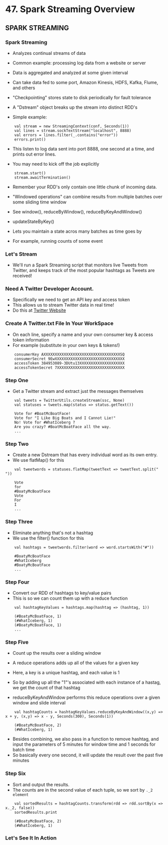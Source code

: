 # 47. Spark Streaming Overview

## SPARK STREAMING

### Spark Streaming
* Analyzes continual streams of data
 * Common example: processing log data from a website or server

* Data is aggregated and analyzed at some given interval
* Can take data fed to some port, Amazon Kinesis, HDFS, Kafka, Flume, and others
* "Checkpointing" stores state to disk periodically for fault tolerance
* A "Dstream" object breaks up the stream into distinct RDD's
* Simple example:
```
	val stream = new StreamingContext(conf, Seconds(1))
	val lines = stream.sockTextStream("localhost", 8888)
	val errors = lines.filter(_.contains("error"))
	errors.print()
```
* This listen to log data sent into port 8888, one second at a time, and prints out error lines.

* You may need to kick off the job explicitly
```
	stream.start()
	stream.awaitTermination()
```

* Remember your RDD's only contain one little chunk of incoming data.
* "Windowed operations" can combine results from multiple batches over some sliding time window
 * See window(), reduceByWindow(), reduceByKeyAndWindow()

* updateStateByKey()
 * Lets you maintain a state acros many batches as time goes by
 * For example, running counts of some event

### Let's Stream
* We'll run a Spark Streaming script that monitors live Tweets from Twitter, and keeps track of the most popular hashtags as Tweets are received!

### Need A Twitter Developer Account.
* Specifically we need to get an API key and access token
* This allows us to stream Twitter data in real time!
* Do this at [Twitter Website](http://apps.twitter.com/)

### Create A Twitter.txt File In Your WorkSpace
* On each line, specify a name and your own consumer key & access token information
* For example (substitute in your own keys & tokens!)
```
	consumerKey AXXXXXXXXXXXXXXXXXXXXXXXXXXXXXXXXXXSQ
	consumerSecret 9EwXXXXXXXXXXXXXXXXXXXXXXXXXXXXXXX
	accessToken 384953089-3DUtu13XXXXXXXXXXXXXXXXXXXX
	accessTokenSecret 7XXXXXXXXXXXXXXXXXXXXXXXXXXXXXX
```

### Step One
* Get a Twitter stream and extract just the messages themselves

```
	val tweets = TwitterUtils.createStream(ssc, None)
	val statuses = tweets.map(status => status.getText())

	Vote for #BoatMcBoatFace!
	Vote for "I Like Big Boats and I Cannot Lie!"
	No! Vote for #WhatIceberg ?
	Are you crazy? #BoatMcBoatFace all the way.
	...
```

### Step Two
* Create a new Dstream that has every individual word as its own entry.
* We use flatMap() for this

```
	val tweetwords = statuses.flatMap(tweetText => tweetText.split(" "))

	Vote
	for
	#BoatyMcBoatFace
	Vote
	For
	I
	...
```

### Step Three
* Eliminate anything that's not a hashtag
* We use the filter() function for this

```
	val hashtags = tweetwords.filter(word => word.startsWith("#"))

	#BoatyMcBoatFace
	#WhatIceberg
	#BoatyMcBoatFace
	...
```

### Step Four
* Convert our RDD of hashtags to key/value pairs
* This is so we can count them up with a reduce function

```
	val hashtagKeyValues = hashtags.map(hashtag => (hashtag, 1))

	(#BoatyMcBoatFace, 1)
	(#WhatIceberg, 1)
	(#BoatyMcBoatFace, 1)
	...
```

### Step Five
* Count up the results over a sliding window
* A reduce operations adds up all of the values for a given key
 * Here, a key is a unique hashtag, and each value is 1
 * So by adding up all the "1"'s associated with each instance of a hastag, we get the count of that hashtag

* reduceByKeyAndWindow performs this reduce operations over a given window and slide interval

```
	val hashtagCounts = hashtagKeyValues.reduceByKeyAndWindow((x,y) => x + y, (x,y) => x - y, Seconds(300), Seconds(1))

	(#BoatyMcBoatFace, 2)
	(#WhatIceberg, 1)
```
* Besides combining, we also pass in a function to remove hashtag, and input the parameters of 5 minutes for window time and 1 seconds for batch time
* So basically every one second, it will update the result over the past five minutes

### Step Six
* Sort and output the results.
* The counts are in the second value of each tuple, so we sort by `._2 element`

```
	val sortedResults = hashtagCounts.transform(rdd => rdd.sortBy(x => x._2, false))
	sortedResults.print

	(#BoatyMcBoatFace, 2)
	(#WhatIceberg, 1)
```

### Let's See It In Action